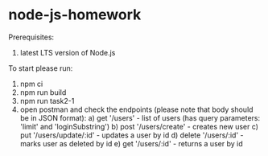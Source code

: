 # node-js-homework
Prerequisites:
1. latest LTS version of Node.js

To start please run: 
1. npm ci
2. npm run build
3. npm run task2-1
4. open postman and check the endpoints (please note that body should be in JSON format):
   a) get '/users' - list of users (has query parameters: 'limit' and 'loginSubstring')
   b) post '/users/create' - creates new user 
   c) put '/users/update/:id' - updates a user by id
   d) delete '/users/:id' - marks user as deleted by id
   e) get '/users/:id' - returns a user by id
    